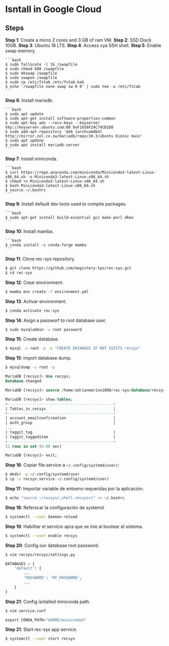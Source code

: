 # Isntall in Google Cloud

## Steps


**Step 1**: Create a micro 2 cores and 3 GB of ram VM.
**Step 2**: SSD Disck 10GB.
**Step 3**: Ubuntu 18 LTS.
**Step 4**: Access vya SSH shell.
**Step 5**: Enable swap memory.

    ```bash
    $ sudo fallocate -l 1G /swapfile
    $ sudo chmod 600 /swapfile
    $ sudo mkswap /swapfile
    $ sudo swapon /swapfile
    $ sudo cp /etc/fstab /etc/fstab.bak
    $ echo '/swapfile none swap sw 0 0' | sudo tee -a /etc/fstab
    ```

**Step 6**: Install mariadb.

    ```bash
    $ sudo apt update
    $ sudo apt-get install software-properties-common
    $ sudo apt-key adv --recv-keys --keyserver hkp://keyserver.ubuntu.com:80 0xF1656F24C74CD1D8
    $ sudo add-apt-repository 'deb [arch=amd64] http://mirror.zol.co.zw/mariadb/repo/10.3/ubuntu bionic main'
    $ sudo apt update
    $ sudo apt install mariadb-server
    ```

**Step 7**: Install miniconda.

    ```bash
    $ curl https://repo.anaconda.com/miniconda/Miniconda3-latest-Linux-x86_64.sh -o Miniconda3-latest-Linux-x86_64.sh
    $ chmod +x Miniconda3-latest-Linux-x86_64.sh
    $ bash Miniconda3-latest-Linux-x86_64.sh
    $ source ~/.bashrc
    ```

**Step 9**: Install default dev tools used to compile packages.

    ```bash
    $ sudo apt-get install build-essential gcc make perl dkms
    ```

**Step 10**: Install mamba.

    ```bash
    $ conda install -c conda-forge mamba
    ```

**Step 11**: Clone rec-sys repository.

```bash
$ git clone https://github.com/magistery-tps/rec-sys.git
$ cd rec-sys
```

**Step 12**: Crear environment.

```bash
$ mamba env create -f environment.yml
```

**Step 13**: Activar environment.

```bash
$ conda activate rec-sys
```

**Step 14**: Asign a passworf to root database user.

```bash
$ sudo mysqladmin -u root password
```

**Step 15**: Create database.

```bash
$ mysql -u root -p -e "CREATE DATABASE IF NOT EXISTS recsys"
```

**Step 15**: import database dump.

```bash
$ mysqldump -u root -p
```

```sql
MariaDB [recsys]> Use recsys;
Database changed
```

```sql
MariaDB [recsys]> source /home/adrianmarino1000/rec-sys/database/recsys_database.sql
```

```sql
MariaDB [recsys]> show tables;
+-----------------------------------------------+
| Tables_in_recsys                              |
+-----------------------------------------------+
| account_emailconfirmation                     |
| auth_group                                    |
...
| taggit_tag                                    |
| taggit_taggeditem                             |
+-----------------------------------------------+
31 rows in set (0.00 sec)
```

```sql
MariaDB [recsys]> exit;
```

**Step 16**: Copiar file.service a `~/.config/systemd/user/`:

```bash
$ mkdir -p ~/.config/systemd/user
$ cp -v recsys.service ~/.config/systemd/user/
```

**Step 17**: Importar variable de entoeno requeridas por la aplicación:

```bash
$ echo "source ~/recsys/.shell.recsysrc" >> ~/.bashrc
```

**Step 18**: Referscar la configuración de systemd.

```bash
$ systemctl --user daemon-reload
```

**Step 19**: Habilitar el servicio apra que se inie al bootear el sistema.

```bash
$ systemctl --user enable recsys
```

**Step 20**: Config our database root password.

```bash
$ vim recsys/recsys/settings.py
```

```python
DATABASES = {
    'default': {
        ...
        'PASSWORD': 'MY_PASSWORD',
        ...
    }
}
```

**Step 21**: Config isntalled miniconda path.

```bash
$ vim service.conf
```

```python
export CONDA_PATH="$HOME/miniconda3"
```

**Step 21**: Start rec-sys app service.

```bash
$ systemctl --user start recsys
```